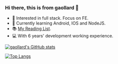 ### Hi there, this is from gaollard 👋

- 🔭 Interested in full stack. Focus on FE.
- 🌱 Currently learning Android, IOS and NodeJS.
- 📚 [My Reading List](https://github.com/gaollard/gaollard/blob/main/reading-list.md).
- 💻 With 6 years' development working experience.

[![gaollard's GitHub stats](https://github-readme-stats.vercel.app/api?username=gaollard&count_private=true&show_icons=true&theme=tokyonight)](https://github.com/gaollard/github-readme-stats)

[![Top Langs](https://github-readme-stats.vercel.app/api/top-langs/?username=gaollard&card_width=450&langs_count=10&&theme=tokyonight&&layout=compact)](https://github.com/gaollard/github-readme-stats)
